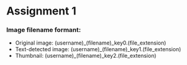 # Assignment 1

### Image filename formant:
- Original image: (username)_(filename)_key0.(file_extension)
- Text-detected image: (username)_(filename)_key1.(file_extension)
- Thumbnail: (username)_(filename)_key2.(file_extension)
